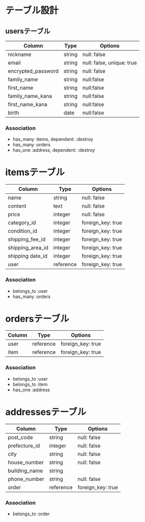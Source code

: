 # テーブル設計

## usersテーブル

| Column             | Type      | Options     
| ----------         | ------    | ----------- 
| nickname           | string    | null: false
| email              | string    | null: false, unique: true
| encrypted_password | string    | null: false
| family_name        | string    | null:false
| first_name         | string    | null:false
| family_name_kana   | string    | null:false
| first_name_kana    | string    | null:false
| birth              | date      | null:false

### Association
- has_many :items, dependent: :destroy
- has_many :orders
- has_one :address, dependent: :destroy

# itemsテーブル
| Column           | Type      | Options     
| ----------       | ------    | ----------- 
| name             | string    | null: false
| content          | text      | null: false
| price            | integer   | null: false
| category_id      | integer   | foreign_key: true
| condition_id     | integer   | foreign_key: true
| shipping_fee_id  | integer   | foreign_key: true
| shipping_area_id | integer   | foreign_key: true
| shipping date_id | integer   | foreign_key: true
| user             | reference | foreign_key: true

### Association
- belongs_to :user
- has_many :orders

# ordersテーブル
| Column        | Type      | Options     
| -------       | ------    | ----------- 
| user          | reference | foreign_key: true
| item          | reference | foreign_key: true

### Association
- belongs_to :user
- belongs_to :item
- has_one :address


# addressesテーブル
| Column        | Type      | Options     
| -------       | ------    | ----------- 
| post_code     | string    | null: false
| prefecture_id | integer   | null: false
| city          | string    | null: false
| house_number  | string    | null: false
| building_name | string    | 
| phone_number  | string    | null: false
| order         | reference | foreign_key: true

### Association
- belongs_to :order


